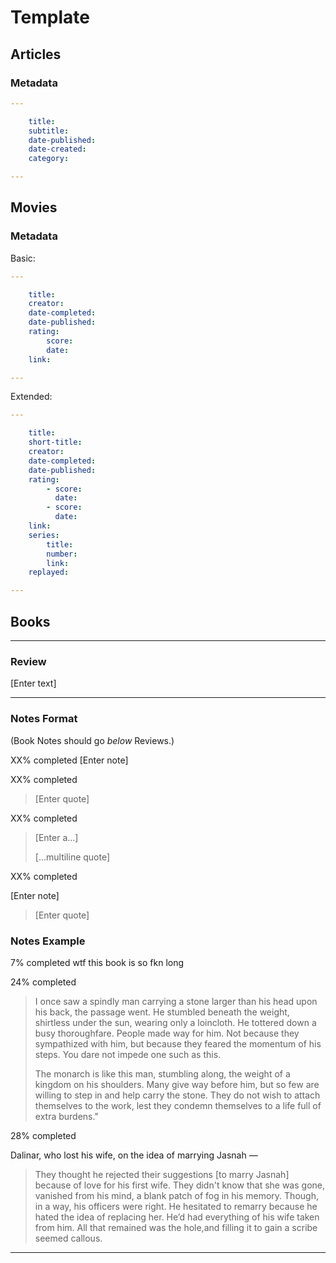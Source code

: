 # Template

## Articles
### Metadata

```yaml
---

    title:
    subtitle:
    date-published:
    date-created:
    category:

---
```


## Movies
### Metadata

Basic: 
```yaml
---

    title:
    creator:
    date-completed:
    date-published:
    rating:
        score:
        date:
    link:

---
```

Extended:
```yaml
---

    title:
    short-title:
    creator:
    date-completed:
    date-published:
    rating:
        - score:
          date:
        - score:
          date:
    link:
    series:
        title:
        number:
        link:
    replayed:

---
```






## Books
---

### Review

[Enter text]

---

### Notes Format

(Book Notes should go *below* Reviews.)

<time datetime="YYYY-DD-MM"> XX% completed </time> [Enter note]

<time datetime="YYYY-DD-MM"> XX% completed </time>

> [Enter quote]

<time datetime="YYYY-DD-MM"> XX% completed </time>

> [Enter a...]
> 
> [...multiline quote]

<time datetime="YYYY-DD-MM"> XX% completed </time>

[Enter note]

> [Enter quote]


### Notes Example

<time datetime="2017-06-11">7% completed</time> wtf this book is so fkn long

<time datetime="">24% completed</time>

> I once saw a spindly man carrying a stone larger than his head upon his back, the passage went. He stumbled beneath the weight, shirtless under the sun, wearing only a loincloth. He tottered down a busy thoroughfare. People made way for him. Not because they sympathized with him, but because they feared the momentum of his steps. You dare not impede one such as this.
> 
> The monarch is like this man, stumbling along, the weight of a kingdom on his shoulders. Many give way before him, but so few are willing to step in and help carry the stone. They do not wish to attach themselves to the work, lest they condemn themselves to a life full of extra burdens."

<time datetime="">28% completed</time>

Dalinar, who lost his wife, on the idea of marrying Jasnah &mdash;

> They thought he rejected their suggestions [to marry Jasnah] because of love for his first wife. They didn't know that she was gone, vanished from his mind, a blank patch of fog in his memory. Though, in a way, his officers were right. He hesitated to remarry because he hated the idea of replacing her.  He’d had everything of his wife taken from him. All that remained was the hole,and filling it to gain a scribe seemed callous.

---